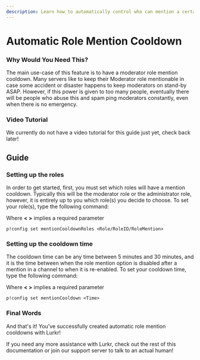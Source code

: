 ```yaml
---
description: Learn how to automatically control who can mention a certain role!
---
```


# Automatic Role Mention Cooldown

### Why Would You Need This?

The main use-case of this feature is to have a moderator role mention cooldown. Many servers like to keep their Moderator role mentionable in case some accident or disaster happens to keep moderators on stand-by ASAP. However, if this power is given to too many people, eventually there will be people who abuse this and spam ping moderators constantly, even when there is no emergency.

### Video Tutorial

We currently do not have a video tutorial for this guide just yet, check back later!

## Guide

### Setting up the roles

In order to get started, first, you must set which roles will have a mention cooldown. Typically this will be the moderator role or the administrator role, however, it is entirely up to you which role\(s\) you decide to choose. To set your role\(s\), type the following command:

Where **&lt; &gt;** implies a required parameter

```text
p!config set mentionCooldownRoles <Role/RoleID/RoleMention>
```

### Setting up the cooldown time

The cooldown time can be any time between 5 minutes and 30 minutes, and it is the time between when the role mention option is disabled after a mention in a channel to when it is re-enabled. To set your cooldown time, type the following command:

Where **&lt; &gt;** implies a required parameter

```text
p!config set mentionCooldown <Time>
```

### Final Words

And that's it! You've successfully created automatic role mention cooldowns with Lurkr!

If you need any more assistance with Lurkr, check out the rest of this documentation or join our support server to talk to an actual human!


